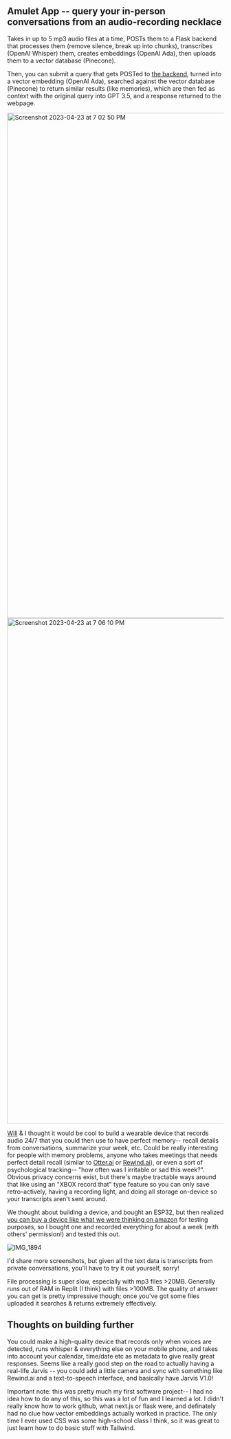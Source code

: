 ## Amulet App -- query your in-person conversations from an audio-recording necklace

Takes in up to 5 mp3 audio files at a time, POSTs them to a Flask backend that processes them (remove silence, break up into chunks), transcribes (OpenAI Whisper) them, creates embeddings (OpenAI Ada), then uploads them to a vector database (Pinecone).

Then, you can submit a query that gets POSTed to [the backend](https://github.com/patrick-finley/amulet-server), turned into a vector embedding (OpenAI Ada), searched against the vector database (Pinecone) to return similar results (like memories), which are then fed as context with the original query into GPT 3.5, and a response returned to the webpage.

<img width="1176" alt="Screenshot 2023-04-23 at 7 02 50 PM" src="https://user-images.githubusercontent.com/74550705/233870856-66e13c44-cb1b-4b78-928b-cc1ac579080c.png">

<img width="1176" alt="Screenshot 2023-04-23 at 7 06 10 PM" src="https://user-images.githubusercontent.com/74550705/233870962-c5f5e341-5ada-4273-83b0-51149dd91e20.png">

[Will](https://github.com/0hq) & I thought it would be cool to build a wearable device that records audio 24/7 that you could then use to have perfect memory-- recall details from conversations, summarize your week, etc. Could be really interesting for people with memory problems, anyone who takes meetings that needs perfect detail recall (similar to [Otter.ai](https://otter.ai) or [Rewind.ai](https://www.rewind.ai)), or even a sort of psychological tracking-- "how often was I irritable or sad this week?". Obvious privacy concerns exist, but there's maybe tractable ways around that like using an "XBOX record that" type feature so you can only save retro-actively, having a recording light, and doing all storage on-device so your transcripts aren't sent around.

We thought about building a device, and bought an ESP32, but then realized [you can buy a device like what we were thinking on amazon](https://www.amazon.com/dp/B07F29M5TJ?psc=1&ref=ppx_yo2ov_dt_b_product_details) for testing purposes, so I bought one and recorded everything for about a week (with others' permission!) and tested this out.

![IMG_1894](https://user-images.githubusercontent.com/74550705/233870257-69468f3b-1561-468b-84a6-9cbd100e81b6.jpg)

I'd share more screenshots, but given all the text data is transcripts from private conversations, you'll have to try it out yourself, sorry!

File processing is super slow, especially with mp3 files >20MB. Generally runs out of RAM in Replit (I think) with files >100MB. The quality of answer you can get is pretty impressive though; once you've got some files uploaded it searches & returns extremely effectively.

## Thoughts on building further

You could make a high-quality device that records only when voices are detected, runs whisper & everything else on your mobile phone, and takes into account your calendar, time/date etc as metadata to give really great responses. Seems like a really good step on the road to actually having a real-life Jarvis -- you could add a little camera and sync with something like Rewind.ai and a text-to-speech interface, and basically have Jarvis V1.0! 


Important note: this was pretty much my first software project-- I had no idea how to do any of this, so this was a lot of fun and I learned a lot. I didn't really know how to work github, what next.js or flask were, and definately had no clue how vector embeddings actually worked in practice. The only time I ever used CSS was some high-school class I think, so it was great to just learn how to do basic stuff with Tailwind.
